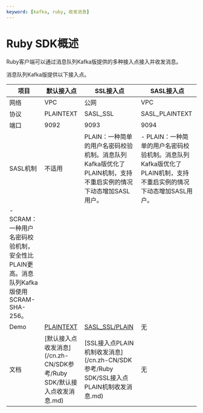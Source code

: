 ```yaml
---
keyword: [kafka, ruby, 收发消息]
---
```


# Ruby SDK概述

Ruby客户端可以通过消息队列Kafka版提供的多种接入点接入并收发消息。

消息队列Kafka版提供以下接入点。

|项目|默认接入点|SSL接入点|SASL接入点|
|--|-----|------|-------|
|网络|VPC|公网|VPC|
|协议|PLAINTEXT|SASL\_SSL|SASL\_PLAINTEXT|
|端口|9092|9093|9094|
|SASL机制|不适用|PLAIN：一种简单的用户名密码校验机制。消息队列Kafka版优化了PLAIN机制，支持不重启实例的情况下动态增加SASL用户。|-   PLAIN：一种简单的用户名密码校验机制。消息队列Kafka版优化了PLAIN机制，支持不重启实例的情况下动态增加SASL用户。
-   SCRAM：一种用户名密码校验机制，安全性比PLAIN更高。消息队列Kafka版使用SCRAM-SHA-256。 |
|Demo|[PLAINTEXT](https://code.aliyun.com/alikafka/aliware-kafka-demos/tree/master/kafka-ruby-demo/vpc)|[SASL\_SSL/PLAIN](https://code.aliyun.com/alikafka/aliware-kafka-demos/tree/master/kafka-ruby-demo/vpc-ssl)|无|
|文档|[默认接入点收发消息](/cn.zh-CN/SDK参考/Ruby SDK/默认接入点收发消息.md)|[SSL接入点PLAIN机制收发消息](/cn.zh-CN/SDK参考/Ruby SDK/SSL接入点PLAIN机制收发消息.md)|无|

